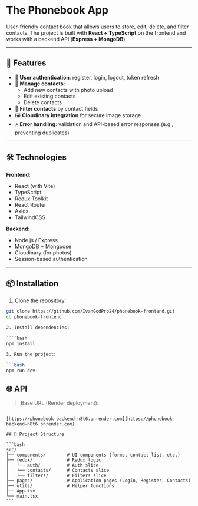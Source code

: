 # The **Phonebook** App

User-friendly contact book that allows users to store, edit, delete, and filter contacts. The project is built with **React + TypeScript** on the frontend and works with a backend API (**Express + MongoDB**).

---

## 🚀 Features

- 🔐 **User authentication**: register, login, logout, token refresh
- 📇 **Manage contacts**:
  - Add new contacts with photo upload
  - Edit existing contacts
  - Delete contacts
- 🔎 **Filter contacts** by contact fields
- 🖼️ **Cloudinary integration** for secure image storage
- ⚡ **Error handling**: validation and API-based error responses (e.g., preventing duplicates)

---

## 🛠️ Technologies

**Frontend**:

- React (with Vite)
- TypeScript
- Redux Toolkit
- React Router
- Axios
- TailwindCSS

**Backend**:

- Node.js / Express
- MongoDB + Mongoose
- Cloudinary (for photos)
- Session-based authentication

---

## 📦 Installation

1. Clone the repository:

```bash
git clone https://github.com/IvanGodPro24/phonebook-frontend.git
cd phonebook-frontend

2. Install dependencies:

````bash
npm install

3. Run the project:

```bash
npm run dev
```

## 🌐 API

> Base URL (Render deployment):

````

[https://phonebook-backend-n8t6.onrender.com](https://phonebook-backend-n8t6.onrender.com)

## 📁 Project Structure

```bash
src/
├── components/        # UI components (forms, contact list, etc.)
├── redux/             # Redux logic
│   └── auth/          # Auth slice
│   └── contacts/      # Contacts slice
│   └── filters/       # Filters slice
├── pages/             # Application pages (Login, Register, Contacts)
├── utils/             # Helper functions
├── App.tsx
└── main.tsx
```
